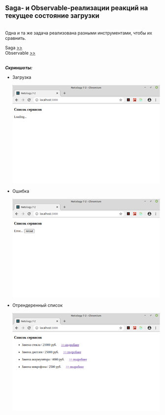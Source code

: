 ## Saga- и Observable-реализации реакций на текущее состояние загрузки
\
Одна и та же задача реализована разными инструментами, чтобы их сравнить.

Saga [>>](https://github.com/vaniya-k/netology_homeworks/tree/8-2_done/)
\
Observable [>>](https://github.com/vaniya-k/netology_homeworks/tree/7-2_done/)

\
_**Скриншоты:**_
* Загрузка
\
\
![Loading](01.png)

* Ошибка
\
\
![Error](02.png)

* Отрендеренный список
\
\
![Success](03.png)
